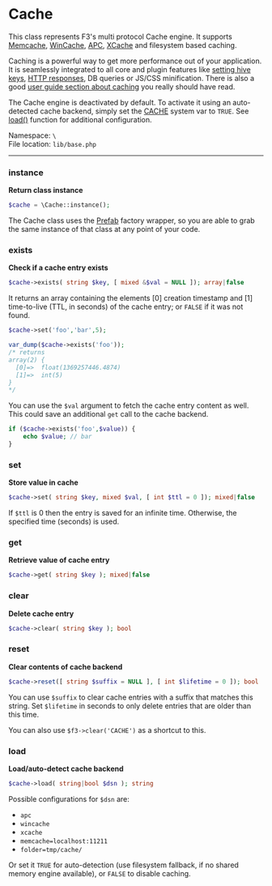 # Cache

This class represents F3's multi protocol Cache engine. It supports [Memcache](http://memcached.org/), [WinCache](http://www.iis.net/downloads/microsoft/wincache-extension), [APC](http://php.net/manual/en/book.apc.php), [XCache](http://xcache.lighttpd.net/) and filesystem based caching.

Caching is a powerful way to get more performance out of your application. It is seamlessly integrated to all core and plugin features
like [setting hive keys](base#set), [HTTP responses](base#caching), DB queries or JS/CSS minification.
There is also a good [user guide section about caching](optimization#cache-engine) you really should have read.

The Cache engine is deactivated by default. To activate it using an auto-detected cache backend, simply set the [CACHE](quick-reference#cache) system var to `TRUE`.
See [load()](cache#load) function for additional configuration.


Namespace: `\` <br>
File location: `lib/base.php`

---

### instance

**Return class instance**

```php
$cache = \Cache::instance();
```

The Cache class uses the [Prefab](prefab-registry) factory wrapper, so you are able to grab the same instance of that class at any point of your code.


### exists

**Check if a cache entry exists**

```php
$cache->exists( string $key, [ mixed &$val = NULL ]); array|false
```

It returns an array containing the elements [0] creation timestamp and [1] time-to-live (TTL, in seconds) of the cache entry; or `FALSE` if it was not found.

```php
$cache->set('foo','bar',5);

var_dump($cache->exists('foo'));
/* returns
array(2) {
  [0]=>  float(1369257446.4874)
  [1]=>  int(5)
}
*/
```

You can use the `$val` argument to fetch the cache entry content as well. This could save an additional `get` call to the cache backend.

```php
if ($cache->exists('foo',$value)) {
    echo $value; // bar
}
```


### set

**Store value in cache**

```php
$cache->set( string $key, mixed $val, [ int $ttl = 0 ]); mixed|false
```

If `$ttl` is 0 then the entry is saved for an infinite time. Otherwise, the specified time (seconds) is used.


### get

**Retrieve value of cache entry**

```php
$cache->get( string $key ); mixed|false
```


### clear

**Delete cache entry**

```php
$cache->clear( string $key ); bool
```


### reset

**Clear contents of cache backend**

```php
$cache->reset([ string $suffix = NULL ], [ int $lifetime = 0 ]); bool
```

You can use `$suffix` to clear cache entries with a suffix that matches this string.
Set `$lifetime` in seconds to only delete entries that are older than this time.

You can also use `$f3->clear('CACHE')` as a shortcut to this.

### load

**Load/auto-detect cache backend**

```php
$cache->load( string|bool $dsn ); string
```

Possible configurations for `$dsn` are:

* `apc`
* `wincache`
* `xcache`
* `memcache=localhost:11211`
* `folder=tmp/cache/`

Or set it `TRUE` for auto-detection (use filesystem fallback, if no shared memory engine available), or `FALSE` to disable caching.
